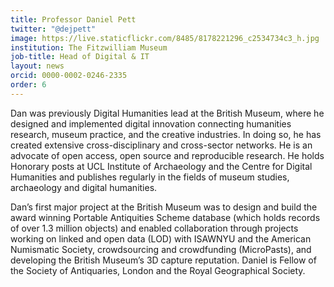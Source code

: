 ```yaml
---
title: Professor Daniel Pett
twitter: "@dejpett"
image: https://live.staticflickr.com/8485/8178221296_c2534734c3_h.jpg
institution: The Fitzwilliam Museum
job-title: Head of Digital & IT
layout: news
orcid: 0000-0002-0246-2335
order: 6
---
```

Dan was previously Digital Humanities lead at the British Museum, where he designed
and implemented digital innovation connecting humanities research, museum practice,
and the creative industries. In doing so, he has created extensive cross-disciplinary
and cross-sector networks. He is an advocate of open access, open source and
reproducible research. He holds Honorary posts at UCL Institute of Archaeology
and the Centre for Digital Humanities and publishes regularly in the fields of
museum studies, archaeology and digital humanities.

Dan’s first major project at the British Museum was to design and build the award
winning Portable Antiquities Scheme database (which holds records of over 1.3 million objects)
and enabled collaboration through projects working on linked and open data (LOD)
with ISAWNYU and the American Numismatic Society, crowdsourcing and crowdfunding
(MicroPasts), and developing the British Museum’s 3D capture reputation. Daniel
is Fellow of the Society of Antiquaries, London and the Royal Geographical Society.
